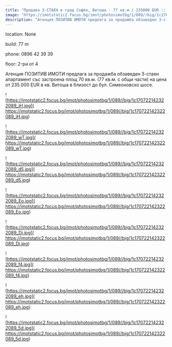 ```yaml
---
title: "Продава 3-СТАЕН в град София, Витоша - 77 кв.м / 235000 EUR :: imot.bg Обява"
image: "https://imotstatic2.focus.bg/imot/photosimotbg/1/089//big/1c170722142322089_vt.jpg"
description: "Агенция ПОЗИТИВ ИМОТИ предлага за продажба обзаведен 3-стаен апартамент със застроена площ 70 кв.м. (77 кв.м. с общи части) на цена от 235 000 EUR в кв. Витоша в близост до бул. Симеоновско шосе."
---
```


location: None

build: 77 m

phone: 0896 42 39 39

floor: 2-ри от 4

Агенция ПОЗИТИВ ИМОТИ предлага за продажба обзаведен 3-стаен апартамент със застроена площ 70 кв.м. (77 кв.м. с общи части) на цена от 235 000 EUR в кв. Витоша в близост до бул. Симеоновско шосе.


![https://imotstatic2.focus.bg/imot/photosimotbg/1/089//big/1c170722142322089_iH.jpg]( https://imotstatic2.focus.bg/imot/photosimotbg/1/089//big/1c170722142322089_iH.jpg)


![https://imotstatic2.focus.bg/imot/photosimotbg/1/089//big/1c170722142322089_wT.jpg]( https://imotstatic2.focus.bg/imot/photosimotbg/1/089//big/1c170722142322089_wT.jpg)


![https://imotstatic2.focus.bg/imot/photosimotbg/1/089//big/1c170722142322089_d5.jpg]( https://imotstatic2.focus.bg/imot/photosimotbg/1/089//big/1c170722142322089_d5.jpg)


![https://imotstatic2.focus.bg/imot/photosimotbg/1/089//big/1c170722142322089_Eo.jpg]( https://imotstatic2.focus.bg/imot/photosimotbg/1/089//big/1c170722142322089_Eo.jpg)


![https://imotstatic2.focus.bg/imot/photosimotbg/1/089//big/1c170722142322089_Di.jpg]( https://imotstatic2.focus.bg/imot/photosimotbg/1/089//big/1c170722142322089_Di.jpg)


![https://imotstatic2.focus.bg/imot/photosimotbg/1/089//big/1c170722142322089_f4.jpg]( https://imotstatic2.focus.bg/imot/photosimotbg/1/089//big/1c170722142322089_f4.jpg)


![https://imotstatic2.focus.bg/imot/photosimotbg/1/089//big/1c170722142322089_eh.jpg]( https://imotstatic2.focus.bg/imot/photosimotbg/1/089//big/1c170722142322089_eh.jpg)


![https://imotstatic2.focus.bg/imot/photosimotbg/1/089//big/1c170722142322089_5d.jpg]( https://imotstatic2.focus.bg/imot/photosimotbg/1/089//big/1c170722142322089_5d.jpg)


